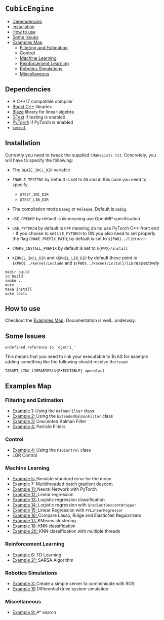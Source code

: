# ```CubicEngine```

* [Dependencies](#dependencies)
* [Installation](#nstallation)
* [How to use ](#how_to_use)
* [Some Issues](#some_issues)
* [Examples Map](#examples_map)
    * [Filtering and Estimation](#filtering_and_esitmation)
    * [Control](#control)
    * [Machine Learning](#machine_learning)
    * [Reinforcement Learning](#reinforcement_learning)
    * [Robotics Simulations](#using_ros)
    * [Miscellaneous](#miscellaneous)

## <a name="dependencies"></a> Dependencies

- A C++17 compatible compiler
- <a href="https://www.boost.org/">Boost C++</a> libraries
- <a href="https://bitbucket.org/blaze-lib/blaze/wiki/browse/">Blaze</a> library for linear algebra
- <a href="https://github.com/google/googletest">GTest</a> if testing is enabled
- <a href="https://pytorch.org/">PyTorch</a> if PyTorch is enabled
- <a href="https://github.com/pockerman/compute_engine/tree/master/kernel">```kernel```</a>

## <a name="nstallation"></a> Installation

Currently you need to tweak the supplied ```CMakeLists.txt```. Concretely, you will have to
specify the following:

- The ```BLAZE_INCL_DIR``` variable
- ```ENABLE_TESTING``` by default is set to ```ON``` and in this case you need to specify
    - ```GTEST_INC_DIR```
    - ```GTEST_LIB_DIR```
- The compilation mode ```Debug``` or ```Release```. Default is ```Debug```
- ```USE_OPENMP``` by default is ```ON``` meaning use OpenMP specification
- ```USE_PYTORCH``` by default is ```OFF``` meaning do no use PyTorch C++ front end 
		- If you choose to set ```USE_PYTORCH``` to ON you also need to set properly the flag ```CMAKE_PREFIX_PATH```; by default is set to ```${PWD}../libtorch``` 

- ```CMAKE_INSTALL_PREFIX``` by default is set to ```${PWD}/install```
- ```KERNEL_INCL_DIR``` and ```KERNEL_LIB_DIR``` by default these point to ```${PWD}../kernel/include``` and  ```${PWD}../kernel/install/lib``` respectively

```
mkdir build
cd build
cmake ..
make
make install
make tests
```

## <a name="dependencies"></a> How to use

Checkout the [Examples Map](#examples_map). Documentation is well...underway.

## <a name="some_issues"></a> Some Issues

```
undefined reference to `dgetri_'
```

This means that you need to link your executable to BLAS for example adding something like
the following should resolve the issue

```
TARGET_LINK_LIBRARIES(${EXECUTABLE} openblas)
```

## <a name="examples_map"></a> Examples Map

### <a name="filtering_and_esitmation"></a> Filtering and Estimation

- <a href="#">Example 1: </a> Using the ```KalmanFilter``` class
- <a href="examples/exe2/doc/exe.md">Example 2: </a> Using the ```ExtendedKalmanFilter``` class
- <a href="#">Example 3:</a> Unscented Kalman Filter
- <a href="#">Example 4:</a> Particle Filters

### <a name="control"></a> Control

- <a href="#">Example 4: </a> Using the ```PIDControl``` class
- LQR Control

### <a name="machine_learning"></a> Machine Learning

- <a href="examples/exe5/doc/exe.md">Example 5: </a> Simulate standard error for the mean
- <a href="examples/exe7/doc/exe.md">Example 7: </a> Multithreaded batch gradient descent
- <a href="examples/exe11/doc/exe.md">Example 11: </a> Neural Network with PyTorch
- <a href="examples/exe12/doc/exe.md">Example 12: </a> Linear regression
- <a href="examples/exe13/doc/exe.md">Example 13: </a> Logistic regression classification
- <a href="examples/exe14/doc/exe.md">Example 14: </a> Logistic regression with ```GradientDescentWrapper```
- <a href="examples/exe15/doc/exe.md">Example 15: </a> Linear Regression with ```PYLinearRegressor```
- <a href="examples/exe16/doc/exe.md">Example 16: </a> Compare Lasso, Ridge and ElasticNet Regularizers
- <a href="examples/exe17/doc/exe.md">Example 17: </a> KMeans clustering
- <a href="examples/exe18/doc/exe.md">Example 18: </a> KNN classification
- <a href="examples/exe20/doc/exe.md">Example 20: </a> KNN classification with multiple threads

### <a name="reinforcement_learning"></a> Reinforcement Learning

- <a href="examples/exe6/doc/exe.md">Example 6: </a> TD Learning
- <a href="examples/exe21/doc/exe.md">Example 21: </a> SARSA Algorithm

### <a name="using_ros"></a> Robotics Simulations

- <a href="#">Example 3: </a> Create a simple server to comminicate with ROS
- <a href="examples/exe19/doc/exe.md">Example 19</a> Differential drive system simulation

### <a name="miscellaneous"></a>Miscellaneous

- <a href="examples/exe9/doc/exe.md">Example 9: </a> A* search


